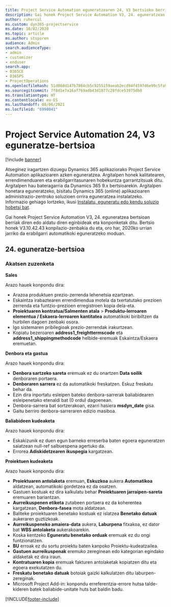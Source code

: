 ```yaml
---
title: Project Service Automation eguneratzearen 24, V3 bertsioko berrikuntzak edo aldaketak
description: Gai honek Project Service Automation V3, 24. eguneratzean erabilgarri dauden eginbideak eta konponketak ditu.
author: ruhercul
ms.custom: dyn365-projectservice
ms.date: 10/02/2020
ms.topic: article
ms.author: stsporen
audience: Admin
search.audienceType:
- admin
- customizer
- enduser
search.app:
- D365CE
- D365PS
- ProjectOperations
ms.openlocfilehash: 51d08dd147b7804cb5c9255159aeab2ecd94f4597d6e99c5fa92efe1246c44d0
ms.sourcegitcommit: 7f8d1e7a16af769adb43d1877c28fdce53975db8
ms.translationtype: HT
ms.contentlocale: eu-ES
ms.lasthandoff: 08/06/2021
ms.locfileid: "6998041"
---
```

# <a name="project-service-automation-update-release-24-v3"></a>Project Service Automation 24, V3 eguneratze-bertsioa

[!include [banner](../includes/psa-now-project-operations.md)]

Atseginez iragartzen dizuegu Dynamics 365 aplikaziorako Project Service Automation aplikazioaren azken eguneratzea. Argitalpen honek kalitatearen, errendimenduaren eta erabilgarritasunaren hobekuntza garrantzitsuak ditu. Argitalpen hau bateragarria da Dynamics 365 9.x bertsioarekin. Argitalpen honetara eguneratzeko, bisitatu Dynamics 365 (online) aplikazioaren administrazio-zentroko soluzioen orrira eguneratzea instalatzeko. Informazio gehiago lortzeko, ikusi [Instalatu, eguneratu edo kendu soluzio hobetsi bat](/power-platform/admin/install-remove-preferred-solution).

Gai honek Project Service Automation V3, 24. eguneratzea bertsioan berriak diren edo aldatu diren eginbideak eta konponketak ditu. Bertsio honek V3.10.42.43 konpilazio-zenbakia du eta, oro har, 2020ko urrian jarriko da erabilgarri automatikoki eguneratzeko moduan.

## <a name="update-release-24"></a>24. eguneratze-bertsioa

### <a name="bug-fixes"></a>Akatsen zuzenketa

**Sales**

Arazo hauek konpondu dira:

- Arazoa produktuen prezio-zerrenda lehenetsia ezartzean.
- Eskaintza irabaztearen errendimendua motela da txertatutako prezioen zerrenda eta funtzio-prezioen erregistroen kopia dela-eta.
- **Proiektuaren kontratua/Salmenten atala** > **Produktu-lerroaren elementua / Eskaera-lerroaren kantitatea** automatikoki biribiltzen da hurbilen dagoen zenbaki osora.
- Igo sistemaren pribilegioak prezio-zerrendak irakurtzean.
- Kopiatu bezeroaren **address1_freighttermscode** eta **address1_shippingmethodcode** helbide-eremuak Eskaintza/Eskaera eremuetan. 


**Denbora eta gastua**

Arazo hauek konpondu dira:

- **Denbora sartzeko sareta** eremuak ez du onartzen **Data soilik** denboraren portaera.
- **Denboraren sarrera** ez da automatikoki freskatzen. Eskuz freskatu behar da.
- Ezin dira inportatu esleipen bateko denbora-sarrerak baliabidearen esleipenetako etenaldi bat (0 ordu) dagoenean.
- Denbora-sarrera bat sortzerakoan, ezarri hasiera **msdyn_date** gisa.
- Gaitu berriro denbora-sarreraren edizio masiboa.

**Baliabideen kudeaketa**

Arazo hauek konpondu dira:

- Eskakizunik ez duen egun barneko erreserba baten egoera eguneratzen saiatzean null-ref salbuespena agertuko da.
- Errorea **Adiskidetzearen ikuspegia** kargatzean.


**Proiektuen kudeaketa**

Arazo hauek konpondu dira:

- **Proiektuaren antolaketa** eremuan, **Eskuzkoa** aukera **Automatikoa** aldatzean, automatikoki gordetzea ez da osatzen.
- Gastuen kostuak ez dira kalkulatu behar **Proiektuaren jarraipen-sareta** eremuaren bariantzan.
- **Aurreikuspenen etiketa** zutabeen portaera ez da koherentea kargatzean, **Denbora-fasea** mota aldatzean.
- Baliteke proiektuaren benetako kostuak ez islatzea **Benetako datuak** aukeraren guztizkoak.
- **Aurreikuspeneko amaiera-data** aukera, **Laburpena** fitxakoa, ez dator bat **WBS antolaketa** aukerakoarekin.
- Koska kentzeko **Eguneratu benetako orduak** eremuak ez du ongi funtzionatzen.
- **BU** erroak ez du sortu proiektu baten kanpoko Proiektu-kudeatzailea.
- **Gastuen aurreikuspenak** eremuko zereginean edo kategorian egindako aldaketak ez dira iraun.
- **Kontratuaren kopia** eremuak fakturen antolaketak kopiatzen ditu eta egoera exekutatzen du.
- **Freskatu benetako datuak** botoiak gaizki kalkulatzen ditu laburpen-zereginak.
- Microsoft Project Add-in: konpondu erreferentzia-errore hutsa talde-kideren batek baliabide-unitate huts bat baldin badu.



[!INCLUDE[footer-include](../includes/footer-banner.md)]